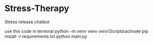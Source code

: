 # Stress-Therapy
Stress release chatbot

use this code in terminal
python -m venv venv
venv\Scripts\activate
pip install -r requirements.txt
python main.py
